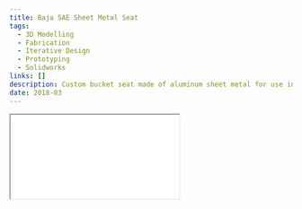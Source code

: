 ```yaml
---
title: Baja SAE Sheet Metal Seat
tags: 
  - 3D Modelling
  - Fabrication
  - Iterative Design
  - Prototyping
  - Solidworks
links: []
description: Custom bucket seat made of aluminum sheet metal for use in the Baja SAE car.
date: 2018-03
---
```


<div class="iframe-container model">
<iframe src="/3D_models/baja_seat.gltf"></iframe>
</div>